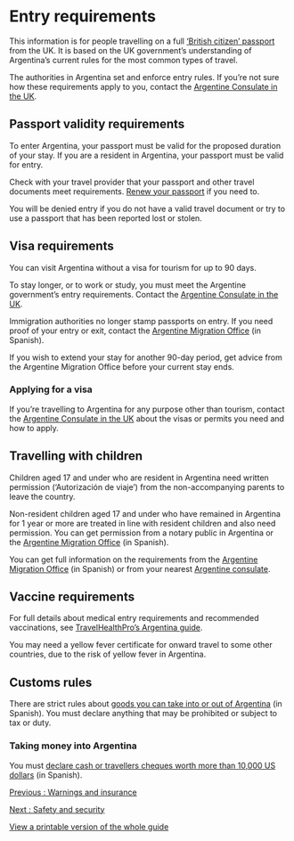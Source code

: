 # Entry requirements

This information is for people travelling on a full [‘British citizen’ passport](https://www.gov.uk/types-of-british-nationality) from the UK. It is based on the UK government’s understanding of Argentina’s current rules for the most common types of travel.

The authorities in Argentina set and enforce entry rules. If you’re not sure how these requirements apply to you, contact the [Argentine Consulate in the UK](https://clond.cancilleria.gob.ar/en).

## Passport validity requirements

To enter Argentina, your passport must be valid for the proposed duration of your stay. If you are a resident in Argentina, your passport must be valid for entry.

Check with your travel provider that your passport and other travel documents meet requirements. [Renew your passport](https://www.gov.uk/renew-adult-passport/renew) if you need to.

You will be denied entry if you do not have a valid travel document or try to use a passport that has been reported lost or stolen.

## Visa requirements

You can visit Argentina without a visa for tourism for up to 90 days.

To stay longer, or to work or study, you must meet the Argentine government’s entry requirements. Contact the [Argentine Consulate in the UK](https://clond.cancilleria.gob.ar/en).

Immigration authorities no longer stamp passports on entry. If you need proof of your entry or exit, contact the [Argentine Migration Office](https://www.migraciones.gov.ar/transitos/) (in Spanish).

If you wish to extend your stay for another 90-day period, get advice from the Argentine Migration Office before your current stay ends.

### Applying for a visa

If you’re travelling to Argentina for any purpose other than tourism, contact the [Argentine Consulate in the UK](https://clond.cancilleria.gob.ar/en) about the visas or permits you need and how to apply.

## Travelling with children

Children aged 17 and under who are resident in Argentina need written permission (‘Autorización de viaje’) from the non-accompanying parents to leave the country.

Non-resident children aged 17 and under who have remained in Argentina for 1 year or more are treated in line with resident children and also need permission. You can get permission from a notary public in Argentina or the [Argentine Migration Office](https://www.argentina.gob.ar/interior/migraciones/autorizacion-de-salida-del-pais-de-ninos-ninas-y-adolescentes) (in Spanish).

You can get full information on the requirements from the [Argentine Migration Office](https://www.argentina.gob.ar/justicia/derechofacil/leysimple/salida-de-menores-al-extranjero) (in Spanish) or from your nearest [Argentine consulate](https://cancilleria.gob.ar/en/representaciones).

## Vaccine requirements

For full details about medical entry requirements and recommended vaccinations, see [TravelHealthPro’s Argentina guide](https://travelhealthpro.org.uk/country/11/argentina#Vaccine_Recommendations).

You may need a yellow fever certificate for onward travel to some other countries, due to the risk of yellow fever in Argentina.

## Customs rules

There are strict rules about [goods you can take into or out of Argentina](https://www.argentina.gob.ar/senasa/informacion-al-viajero/ingresar-o-regresar-al-pais) (in Spanish). You must declare anything that may be prohibited or subject to tax or duty.

### Taking money into Argentina

You must [declare cash or travellers cheques worth more than 10,000 US dollars](https://www.afip.gob.ar/viajeros/ayuda/ingreso-egreso-de-valores.asp) (in Spanish).

[Previous
:
Warnings and insurance](/foreign-travel-advice/argentina)

[Next
:
Safety and security](/foreign-travel-advice/argentina/safety-and-security)

[View a printable version of the whole guide](/foreign-travel-advice/argentina/print)
